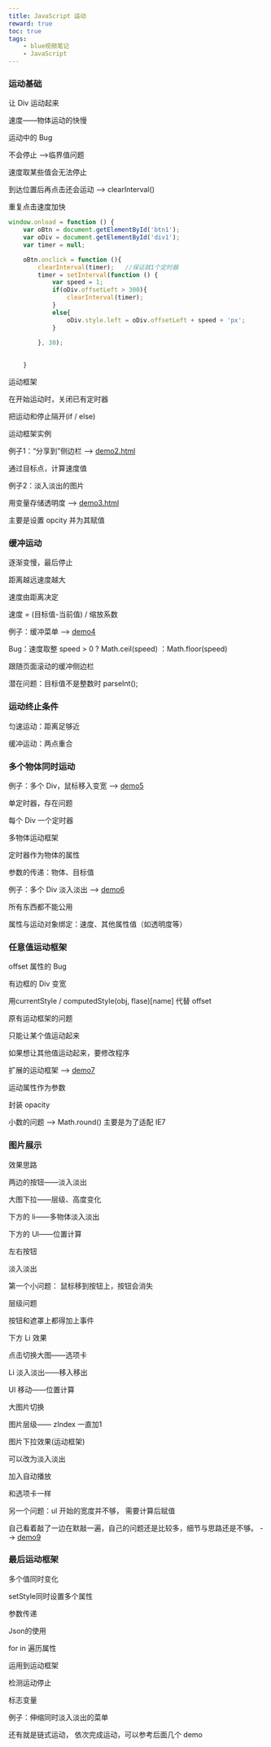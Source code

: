 ```yaml
---
title: JavaScript 运动
reward: true
toc: true
tags:
	- blue视频笔记
	- JavaScript
---
```


### 运动基础

让 Div 运动起来

速度——物体运动的快慢

运动中的 Bug

不会停止 -->临界值问题

速度取某些值会无法停止

到达位置后再点击还会运动	-->	clearInterval()

重复点击速度加快


<!--more-->


```javascript
window.onload = function () {
	var oBtn = document.getElementById('btn1');
	var oDiv = document.getElementById('div1');
	var timer = null;

	oBtn.onclick = function (){
		clearInterval(timer);	//保证就1个定时器
		timer = setInterval(function () {
			var speed = 1;
			if(oDiv.offsetLeft > 300){
				clearInterval(timer);
			}
			else{
				oDiv.style.left = oDiv.offsetLeft + speed + 'px';
			}
			
		}, 30);

		
	}
```



运动框架

在开始运动时，关闭已有定时器

把运动和停止隔开(if / else)

运动框架实例

例子1：“分享到”侧边栏	-->	[demo2.html](./demo2.html)

通过目标点，计算速度值

例子2：淡入淡出的图片

用变量存储透明度		-->	[demo3.html](./demo3.html)

主要是设置 opcity 并为其赋值

### 缓冲运动

逐渐变慢，最后停止

距离越远速度越大

速度由距离决定

速度 = (目标值-当前值) / 缩放系数

例子：缓冲菜单	-->	[demo4](./demo4.html)

Bug：速度取整	speed > 0 ? Math.ceil(speed) ：Math.floor(speed)

跟随页面滚动的缓冲侧边栏

潜在问题：目标值不是整数时	parseInt();

### 运动终止条件

匀速运动：距离足够近

缓冲运动：两点重合

### 多个物体同时运动

例子：多个 Div，鼠标移入变宽	-->	[demo5](demo5.html)

单定时器，存在问题

每个 Div 一个定时器

多物体运动框架

定时器作为物体的属性

参数的传递：物体、目标值

例子：多个 Div 淡入淡出	--> [demo6](./demo.html)

所有东西都不能公用

属性与运动对象绑定：速度、其他属性值（如透明度等）

### 任意值运动框架

offset 属性的 Bug

有边框的 Div 变宽

用currentStyle / computedStyle(obj, flase)[name] 代替 offset

原有运动框架的问题

只能让某个值运动起来

如果想让其他值运动起来，要修改程序

扩展的运动框架	--> [demo7](./demo7.html)

运动属性作为参数

封装 opacity

小数的问题	--> Math.round()	主要是为了适配 IE7

### 图片展示

效果思路

两边的按钮——淡入淡出

大图下拉——层级、高度变化

下方的 li——多物体淡入淡出

下方的 Ul——位置计算

左右按钮

淡入淡出

第一个小问题： 鼠标移到按钮上，按钮会消失

层级问题

按钮和遮罩上都得加上事件

下方 Li 效果

点击切换大图——选项卡

Li 淡入淡出——移入移出

Ul 移动——位置计算

大图片切换

图片层级—— zIndex 一直加1

图片下拉效果(运动框架)

可以改为淡入淡出

加入自动播放

和选项卡一样

另一个问题：ul 开始的宽度并不够， 需要计算后赋值

自己看着敲了一边在默敲一遍，自己的问题还是比较多，细节与思路还是不够。	-->	[demo9](./demo9.html)

### 最后运动框架

多个值同时变化

setStyle同时设置多个属性

参数传递

Json的使用

for in 遍历属性

运用到运动框架

检测运动停止

标志变量

例子：伸缩同时淡入淡出的菜单

还有就是链式运动， 依次完成运动，可以参考后面几个 demo 
